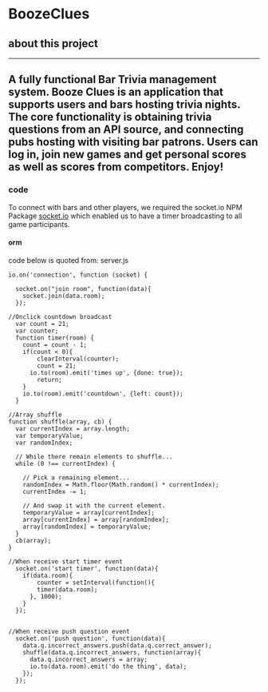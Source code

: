 # BoozeClues


## about this project
---
A fully functional Bar Trivia management system. Booze Clues is an application that supports users and bars hosting trivia nights. The core functionality is obtaining trivia questions from an API source, and connecting pubs hosting with visiting bar patrons. Users can log in, join new games and get personal scores as well as scores from competitors. Enjoy!
---
### code
To connect with bars and other players, we required the socket.io NPM Package [socket.io](#socket.io) which enabled us to have a timer broadcasting to all game participants.
#### orm
code below is quoted from: server.js
```
io.on('connection', function (socket) {

  socket.on("join room", function(data){
    socket.join(data.room);
  });

//Onclick countdown broadcast
  var count = 21;
  var counter;
  function timer(room) {
  	count = count - 1;
  	if(count < 0){
  		clearInterval(counter);
  		count = 21;
      io.to(room).emit('times up', {done: true});
  		return;
  	}
  	io.to(room).emit('countdown', {left: count});
  }

//Array shuffle
function shuffle(array, cb) {
  var currentIndex = array.length;
  var temporaryValue;
  var randomIndex;

  // While there remain elements to shuffle...
  while (0 !== currentIndex) {

    // Pick a remaining element...
    randomIndex = Math.floor(Math.random() * currentIndex);
    currentIndex -= 1;

    // And swap it with the current element.
    temporaryValue = array[currentIndex];
    array[currentIndex] = array[randomIndex];
    array[randomIndex] = temporaryValue;
  }
  cb(array);
}

//When receive start timer event
  socket.on('start timer', function(data){
  	if(data.room){
  		counter = setInterval(function(){
        timer(data.room);
      }, 1000);
  	}
  });


//When receive push question event
  socket.on('push question', function(data){
    data.q.incorrect_answers.push(data.q.correct_answer);
    shuffle(data.q.incorrect_answers, function(array){
      data.q.incorrect_answers = array;
      io.to(data.room).emit('do the thing', data);
    });
  });
```
